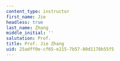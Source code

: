 ```yaml
---
content_type: instructor
first_name: Jie
headless: true
last_name: Zhang
middle_initial: ''
salutation: Prof.
title: Prof. Jie Zhang
uid: 25adff0e-cf65-e215-7b57-80d1178b55f5
---
```

